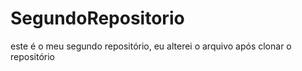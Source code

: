 # SegundoRepositorio
este é o meu segundo repositório, eu alterei o arquivo após clonar o repositório